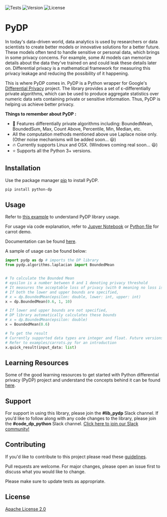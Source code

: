 ![Tests](https://img.shields.io/github/workflow/status/OpenMined/PyDP/Tests)
![Version](https://img.shields.io/github/v/tag/OpenMined/PyDP?color=green&label=pypi)
![License](https://img.shields.io/github/license/OpenMined/PyDP)


# PyDP

In today's data-driven world, data analytics is used by researchers or data scientists to create better models or innovative solutions for a better future. These models often tend to handle sensitive or personal data, which brings in some privacy concerns. For example, some AI models can memorize details about the data they've trained on and could leak these details later on. Differential privacy is a mathematical framework for measuring this privacy leakage and reducing the possibility of it happening. 

This is where PyDP comes in. PyDP is a Python wrapper for Google's [Differential Privacy](https://github.com/google/differential-privacy) project. The library provides a set of ε-differentially private algorithms, which can be used to produce aggregate statistics over numeric data sets containing private or sensitive information. Thus, PyDP is helping us achieve better privacy.

**Things to remember about PyDP :**
- :rocket: Features differentially private algorithms including: BoundedMean, BoundedSum, Max, Count Above, Percentile, Min, Median, etc.  
- All the computation methods mentioned above use Laplace noise only. (Other noise mechanisms will be added soon... :smiley:)
- :fire: Currently supports Linux and OSX. (Windows coming real soon... :smiley:)
- :star: Supports all the Python 3+ versions.

## Installation
Use the package manager [pip](https://pip.pypa.io/en/stable/) to install PyDP.

```bash
pip install python-dp
```

## Usage
Refer to [this example](https://github.com/OpenMined/PyDP/tree/dev/examples) to understand PyDP library usage.

For usage via code explanation, refer to [Jupyer Notebook](https://github.com/OpenMined/PyDP/blob/dev/examples/carrots_demo/carrots_demo.ipynb) or [Python file](https://github.com/OpenMined/PyDP/blob/dev/examples/carrots_demo/carrots.py) for carrot demo.

Documentation can be found [here](https://openmined.github.io/PyDP/readme.html).

A sample of usage can be found below:

```python
import pydp as dp # imports the DP library
from pydp.algorithms.laplacian import BoundedMean


# To calculate the Bounded Mean
# epsilon is a number between 0 and 1 denoting privacy threshold
# It measures the acceptable loss of privacy (with 0 meaning no loss is acceptable)
# If both the lower and upper bounds are specified, 
# x = dp.BoundedMean(epsilon: double, lower: int, upper: int)
x = dp.BoundedMean(0.6, 1, 10)

# If lower and upper bounds are not specified, 
# DP library automatically calculates these bounds
# x = dp.BoundedMean(epsilon: double)
x = BoundedMean(0.6)

# To get the result
# Currently supported data types are integer and float. Future versions will support additional data types
# Refer to examples/carrots.py for an introduction
x.quick_result(input_data: list)

```

## Learning Resources
Some of the good learning resources to get started with Python differential privacy (PyDP) project and understand the concepts behind it can be found [here](https://github.com/OpenMined/PyDP/blob/dev/resources.md).

## Support
For support in using this library, please join the **#lib_pydp** Slack channel. If you’d like to follow along with any code changes to the library, please join the **#code_dp_python** Slack channel. [Click here to join our Slack community!](https://slack.openmined.org)

## Contributing

If you'd like to contribute to this project please read these [guidelines](https://github.com/OpenMined/PyDP/blob/dev/contributing.md).

Pull requests are welcome. For major changes, please open an issue first to discuss what you would like to change.

Please make sure to update tests as appropriate.


<!-- ## Contributors -->


## License
[Apache License 2.0](https://choosealicense.com/licenses/apache-2.0/)

